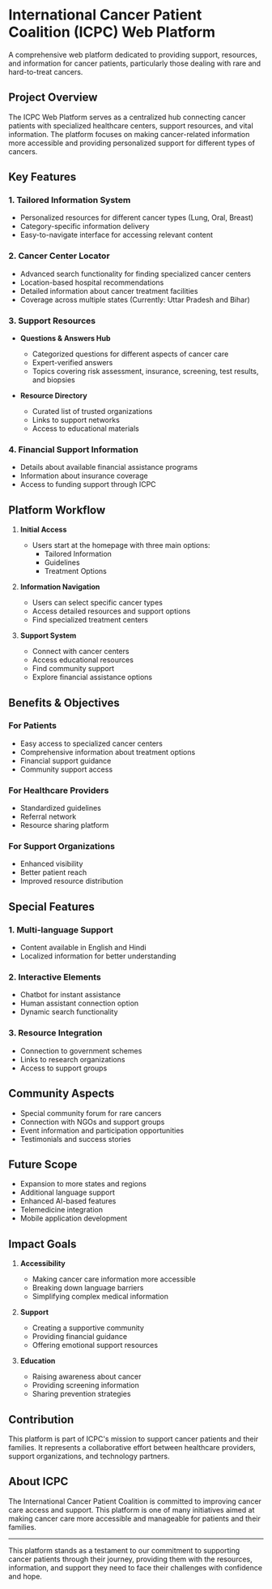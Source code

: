 # International Cancer Patient Coalition (ICPC) Web Platform

A comprehensive web platform dedicated to providing support, resources, and information for cancer patients, particularly those dealing with rare and hard-to-treat cancers.

## Project Overview

The ICPC Web Platform serves as a centralized hub connecting cancer patients with specialized healthcare centers, support resources, and vital information. The platform focuses on making cancer-related information more accessible and providing personalized support for different types of cancers.

## Key Features

### 1. Tailored Information System
- Personalized resources for different cancer types (Lung, Oral, Breast)
- Category-specific information delivery
- Easy-to-navigate interface for accessing relevant content

### 2. Cancer Center Locator
- Advanced search functionality for finding specialized cancer centers
- Location-based hospital recommendations
- Detailed information about cancer treatment facilities
- Coverage across multiple states (Currently: Uttar Pradesh and Bihar)

### 3. Support Resources
- **Questions & Answers Hub**
  - Categorized questions for different aspects of cancer care
  - Expert-verified answers
  - Topics covering risk assessment, insurance, screening, test results, and biopsies

- **Resource Directory**
  - Curated list of trusted organizations
  - Links to support networks
  - Access to educational materials

### 4. Financial Support Information
- Details about available financial assistance programs
- Information about insurance coverage
- Access to funding support through ICPC

## Platform Workflow

1. **Initial Access**
   - Users start at the homepage with three main options:
     - Tailored Information
     - Guidelines
     - Treatment Options

2. **Information Navigation**
   - Users can select specific cancer types
   - Access detailed resources and support options
   - Find specialized treatment centers

3. **Support System**
   - Connect with cancer centers
   - Access educational resources
   - Find community support
   - Explore financial assistance options

## Benefits & Objectives

### For Patients
- Easy access to specialized cancer centers
- Comprehensive information about treatment options
- Financial support guidance
- Community support access

### For Healthcare Providers
- Standardized guidelines
- Referral network
- Resource sharing platform

### For Support Organizations
- Enhanced visibility
- Better patient reach
- Improved resource distribution

## Special Features

### 1. Multi-language Support
- Content available in English and Hindi
- Localized information for better understanding

### 2. Interactive Elements
- Chatbot for instant assistance
- Human assistant connection option
- Dynamic search functionality

### 3. Resource Integration
- Connection to government schemes
- Links to research organizations
- Access to support groups

## Community Aspects

- Special community forum for rare cancers
- Connection with NGOs and support groups
- Event information and participation opportunities
- Testimonials and success stories

## Future Scope

- Expansion to more states and regions
- Additional language support
- Enhanced AI-based features
- Telemedicine integration
- Mobile application development

## Impact Goals

1. **Accessibility**
   - Making cancer care information more accessible
   - Breaking down language barriers
   - Simplifying complex medical information

2. **Support**
   - Creating a supportive community
   - Providing financial guidance
   - Offering emotional support resources

3. **Education**
   - Raising awareness about cancer
   - Providing screening information
   - Sharing prevention strategies

## Contribution

This platform is part of ICPC's mission to support cancer patients and their families. It represents a collaborative effort between healthcare providers, support organizations, and technology partners.

## About ICPC

The International Cancer Patient Coalition is committed to improving cancer care access and support. This platform is one of many initiatives aimed at making cancer care more accessible and manageable for patients and their families.

---

This platform stands as a testament to our commitment to supporting cancer patients through their journey, providing them with the resources, information, and support they need to face their challenges with confidence and hope.
